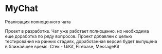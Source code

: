 # MyChat
Реализация полноценного чата 

Проект в разработке. Чат уже работает полноценно, но необходима еще доработка по ряду вопросов. Проект добавлен с целью тестирования на ранних стадиях, доработанная версия будет выпущена в ближайшее время.
Стек - UiKit, Firebase, MessageKit
